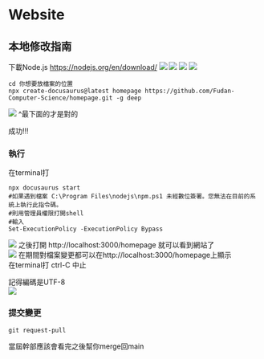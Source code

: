 # Website
## 本地修改指南  
下載Node.js
https://nodejs.org/en/download/
![](./z_README_files/teach1.png)
![](./z_README_files/teach2.png)
![](./z_README_files/teach3.png)
![](./z_README_files/teach4.png)
```shell
cd 你想要放檔案的位置
npx create-docusaurus@latest homepage https://github.com/Fudan-Computer-Science/homepage.git -g deep
```
![](./z_README_files/teach5.png)
^最下面的才是對的

成功!!!  

### 執行
在terminal打
```shell
npx docusaurus start
#如果遇到檔案 C:\Program Files\nodejs\npm.ps1 未經數位簽署。您無法在目前的系統上執行此指令碼。
#則用管理員權限打開shell
#輸入
Set-ExecutionPolicy -ExecutionPolicy Bypass
```
![](./z_README_files/teach6.png)
之後打開 http://localhost:3000/homepage 就可以看到網站了  
![](./z_README_files/teach7.png)
在期間對檔案變更都可以在http://localhost:3000/homepage上顯示  
在terminal打 ctrl-C 中止


記得編碼是UTF-8  
![](./z_README_files/teach8.png)
### 提交變更
```
git request-pull
```
當屆幹部應該會看完之後幫你merge回main
